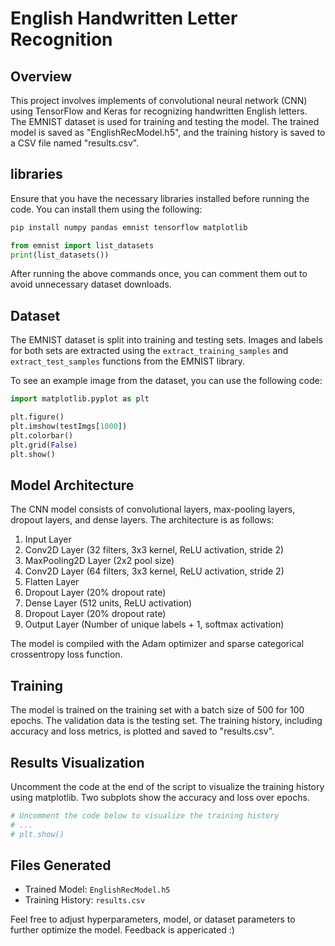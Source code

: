 # English Handwritten Letter Recognition

## Overview

This project involves implements of convolutional neural network (CNN) using TensorFlow and Keras for recognizing handwritten English letters. The EMNIST dataset is used for training and testing the model. The trained model is saved as "EnglishRecModel.h5", and the training history is saved to a CSV file named "results.csv".

## libraries

Ensure that you have the necessary libraries installed before running the code. You can install them using the following:

```bash
pip install numpy pandas emnist tensorflow matplotlib
```

```python
from emnist import list_datasets
print(list_datasets())
```

After running the above commands once, you can comment them out to avoid unnecessary dataset downloads.

## Dataset

The EMNIST dataset is split into training and testing sets. Images and labels for both sets are extracted using the `extract_training_samples` and `extract_test_samples` functions from the EMNIST library.

To see an example image from the dataset, you can use the following code:

```python
import matplotlib.pyplot as plt

plt.figure()
plt.imshow(testImgs[1000])
plt.colorbar()
plt.grid(False)
plt.show()
```

## Model Architecture

The CNN model consists of convolutional layers, max-pooling layers, dropout layers, and dense layers. The architecture is as follows:

1. Input Layer
2. Conv2D Layer (32 filters, 3x3 kernel, ReLU activation, stride 2)
3. MaxPooling2D Layer (2x2 pool size)
4. Conv2D Layer (64 filters, 3x3 kernel, ReLU activation, stride 2)
5. Flatten Layer
6. Dropout Layer (20% dropout rate)
7. Dense Layer (512 units, ReLU activation)
8. Dropout Layer (20% dropout rate)
9. Output Layer (Number of unique labels + 1, softmax activation)

The model is compiled with the Adam optimizer and sparse categorical crossentropy loss function.

## Training

The model is trained on the training set with a batch size of 500 for 100 epochs. The validation data is the testing set. The training history, including accuracy and loss metrics, is plotted and saved to "results.csv".

## Results Visualization

Uncomment the code at the end of the script to visualize the training history using matplotlib. Two subplots show the accuracy and loss over epochs.

```python
# Uncomment the code below to visualize the training history
# ...
# plt.show()
```

## Files Generated

- Trained Model: `EnglishRecModel.h5`
- Training History: `results.csv`

Feel free to adjust hyperparameters, model, or dataset parameters to further optimize the model. Feedback is appericated :)
